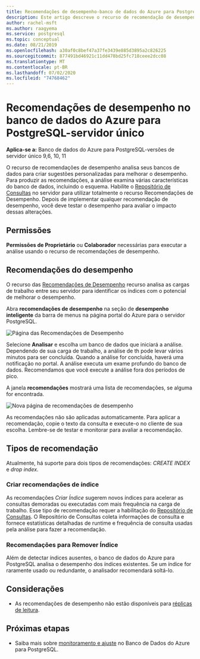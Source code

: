 ```yaml
---
title: Recomendações de desempenho-banco de dados do Azure para PostgreSQL-servidor único
description: Este artigo descreve o recurso de recomendação de desempenho no banco de dados do Azure para PostgreSQL-servidor único.
author: rachel-msft
ms.author: raagyema
ms.service: postgresql
ms.topic: conceptual
ms.date: 08/21/2019
ms.openlocfilehash: a30af0c8bef47a37fe3439e885d3895a2c826225
ms.sourcegitcommit: 877491bd46921c11dd478bd25fc718ceee2dcc08
ms.translationtype: MT
ms.contentlocale: pt-BR
ms.lasthandoff: 07/02/2020
ms.locfileid: "74768462"
---
```

# <a name="performance-recommendations-in-azure-database-for-postgresql---single-server"></a>Recomendações de desempenho no banco de dados do Azure para PostgreSQL-servidor único

**Aplica-se a:** Banco de dados do Azure para PostgreSQL-versões de servidor único 9,6, 10, 11

O recurso de recomendações de desempenho analisa seus bancos de dados para criar sugestões personalizadas para melhorar o desempenho. Para produzir as recomendações, a análise examina várias características do banco de dados, incluindo o esquema. Habilite o [Repositório de Consultas](concepts-query-store.md) no servidor para utilizar totalmente o recurso Recomendações de Desempenho. Depois de implementar qualquer recomendação de desempenho, você deve testar o desempenho para avaliar o impacto dessas alterações. 

## <a name="permissions"></a>Permissões
**Permissões de Proprietário** ou **Colaborador** necessárias para executar a análise usando o recurso de recomendações de desempenho.

## <a name="performance-recommendations"></a>Recomendações do desempenho
O recurso das [Recomendações de Desempenho](concepts-performance-recommendations.md) recurso analisa as cargas de trabalho entre seu servidor para identificar os índices com o potencial de melhorar o desempenho.

Abra **recomendações de desempenho** na seção de **desempenho inteligente** da barra de menus na página portal do Azure para o servidor PostgreSQL.

![Página das Recomendações de Desempenho](./media/concepts-performance-recommendations/performance-recommendations-page.png)

Selecione **Analisar** e escolha um banco de dados que iniciará a análise. Dependendo de sua carga de trabalho, a análise de th pode levar vários minutos para ser concluída. Quando a análise for concluída, haverá uma notificação no portal. A análise executa um exame profundo do banco de dados. Recomendamos que você execute a análise fora dos períodos de pico. 

A janela **recomendações** mostrará uma lista de recomendações, se alguma for encontrada.

![Nova página de recomendações de desempenho](./media/concepts-performance-recommendations/performance-recommendations-result.png)

As recomendações não são aplicadas automaticamente. Para aplicar a recomendação, copie o texto da consulta e execute-o no cliente de sua escolha. Lembre-se de testar e monitorar para avaliar a recomendação. 

## <a name="recommendation-types"></a>Tipos de recomendação

Atualmente, há suporte para dois tipos de recomendações: *CREATE INDEX* e *drop index*.

### <a name="create-index-recommendations"></a>Criar recomendações de índice
As recomendações *Criar Índice* sugerem novos índices para acelerar as consultas demoradas ou executadas com mais frequência na carga de trabalho. Esse tipo de recomendação requer a habilitação do [Repositório de Consultas](concepts-query-store.md). O Repositório de Consultas coleta informações de consulta e fornece estatísticas detalhadas de runtime e frequência de consulta usadas pela análise para fazer a recomendação.

### <a name="drop-index-recommendations"></a>Recomendações para Remover Índice
Além de detectar índices ausentes, o banco de dados do Azure para PostgreSQL analisa o desempenho dos índices existentes. Se um índice for raramente usado ou redundante, o analisador recomendará soltá-lo.

## <a name="considerations"></a>Considerações
* As recomendações de desempenho não estão disponíveis para [réplicas de leitura](concepts-read-replicas.md).
## <a name="next-steps"></a>Próximas etapas
- Saiba mais sobre [monitoramento e ajuste](concepts-monitoring.md) no Banco de Dados do Azure para PostgreSQL.

